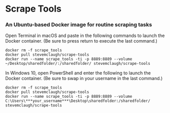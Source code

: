 
# Scrape Tools

### An Ubuntu-based Docker image for routine scraping tasks

Open Terminal in macOS and paste in the following commands to launch the Docker container. (Be sure to press return to execute the last command.)

```
docker rm -f scrape_tools
docker pull stevemclaugh/scrape-tools
docker run --name scrape_tools -ti -p 8889:8889 --volume ~/Desktop/sharedfolder/:/sharedfolder/ stevemclaugh/scrape-tools

```

In Windows 10, open PowerShell and enter the following to launch the Docker container. (Be sure to swap in your username in the last command.)

```
docker rm -f scrape_tools
docker pull stevemclaugh/scrape-tools
docker run --name scrape_tools -ti -p 8889:8889 --volume C:\Users\***your_username***\Desktop\sharedfolder:/sharedfolder/ stevemclaugh/scrape-tools
```
